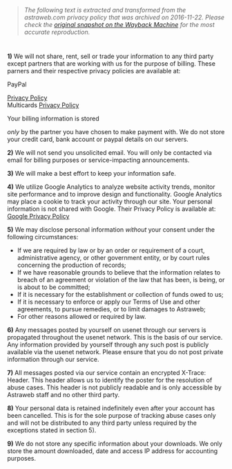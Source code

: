 > *The following text is extracted and transformed from the astraweb.com privacy policy that was archived on 2016-11-22. Please check the [original snapshot on the Wayback Machine](https://web.archive.org/web/20161122015126id_/http%3A//www.news.astraweb.com/privacy.html) for the most accurate reproduction.*

# 

**1)** We will not share, rent, sell or trade your information to any third party except partners that are working with us for the purpose of billing. These parners and their respective privacy policies are available at:

PayPal 

[Privacy Policy](https://www.paypal.com/us/cgi-bin/webscr?cmd=p/gen/ua/policy_privacy-outside)  
Multicards [Privacy Policy](http://www.multicards.com/en/pages/privacy.html)

Your billing information is stored 

_only_ by the partner you have chosen to make payment with. We do not store your credit card, bank account or paypal details on our servers. 

**2)** We will not send you unsolicited email. You will only be contacted via email for billing purposes or service-impacting announcements.

**3)** We will make a best effort to keep your information safe.

**4)** We utilize Google Analytics to analyze website activity trends, monitor site performance and to improve design and functionality. Google Analytics may place a cookie to track your activity through our site. Your personal information is not shared with Google. Their Privacy Policy is available at: [Google Privacy Policy](http://www.google.com/intl//privacy.html)

**5)** We may disclose personal information _without_ your consent under the following circumstances: 

* If we are required by law or by an order or requirement of a court, administrative agency, or other government entity, or by court rules concerning the production of records;
* If we have reasonable grounds to believe that the information relates to breach of an agreement or violation of the law that has been, is being, or is about to be committed;
* If it is necessary for the establishment or collection of funds owed to us;
* If it is necessary to enforce or apply our Terms of Use and other agreements, to pursue remedies, or to limit damages to Astraweb;
* For other reasons allowed or required by law.
  
**6)** Any messages posted by yourself on usenet through our servers is propagated throughout the usenet network. This is the basis of our service. Any information provided by yourself through any such post is publicly available via the usenet network. Please ensure that you do not post private information through our service. 

**7)** All messages posted via our service contain an encrypted X-Trace: Header. This header allows us to identify the poster for the resolution of abuse cases. This header is not publicly readable and is only accessible by Astraweb staff and no other third party. 

**8)** Your personal data is retained indefinitely even after your account has been cancelled. This is for the sole purpose of tracking abuse cases only and will not be distributed to any third party unless required by the exceptions stated in section 5). 

**9)** We do not store any specific information about your downloads. We only store the amount downloaded, date and access IP address for accounting purposes. 
